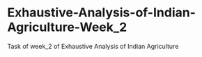 # Exhaustive-Analysis-of-Indian-Agriculture-Week_2
Task of week_2 of Exhaustive Analysis of Indian Agriculture
